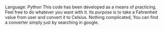 Language: Python 
This code has been developed as a means of practicing. Feel free to do whatever you want with it. 
Its purpose is to take a Fahrenheit value from user and convert it to Celsius. Nothing complicated, 
You can find a converter simply just by searching in google. 
